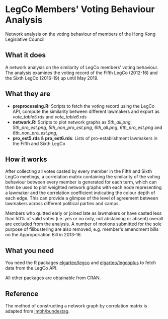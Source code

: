# LegCo Members' Voting Behaviour Analysis
Network analysis on the voting behaviour of members of the Hong Kong Legislative Council

## What it does
A network analysis on the similarity of LegCo members' voting behaviour. The analysis examines the voting
record of the Fifth LegCo (2012-16) and the Sixth LegCo (2016-19) up until May 2019.

## What they are
* **preprocessing.R:** Scripts to fetch the voting record using the LegCo API, compute the similarity 
between different lawmakers and export as *vote_table5.rds* and *vote_table6.rds*
* **network.R:** Scripts to plot network graphs as *5th_all.png*, *5th_pro_est.png*, *5th_non_pro_est.png*, 
*6th_all.png*, *6th_pro_est.png* and *6th_non_pro_est.png*, 
* **pro_est5.rds** & **pro_est6.rds**: Lists of pro-establishment lawmakers in the Fifth and Sixth LegCo

## How it works
After collecting all votes casted by every member in the Fifth and Sixth LegCo meetings, a correlation matrix
containing the similarity of the voting behaviour between every member is generated for each term, which can 
then be used to plot weighted network graphs with each node representing a lawmaker and the correlation
coefficient indicating the colour depth of each edge. This can provide a glimpse of the level of agreement
between lawmakers across different political parties and camps.

Members who quitted early or joined late as lawmakers or have casted less than 50% of valid votes (i.e. yes
or no only, not abstaining or absent) overall are excluded from the analysis. A number of motions submitted
for the sole purpose of filibustering are also removed, e.g. member's amendment bills on the Approporiation Bill 
in 2013-16.

## What you need
You need the R packages [elgarteo/legco](https://github.com/elgarteo/legco) and 
[elgarteo/legcoplus](https://github.com/elgarteo/legcoplus) to fetch data from the LegCo API.

All other packages are obtainable from CRAN.

## Reference
The method of constructing a network graph by correlation matrix is adapted from
[jmbh/bundestag](https://github.com/jmbh/bundestag).
